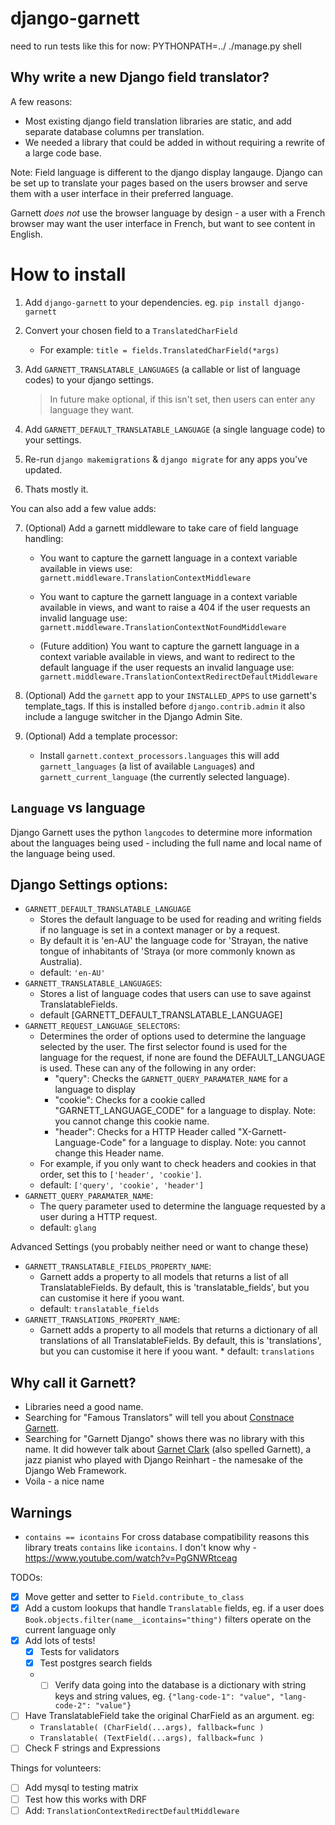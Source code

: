 # django-garnett

need to run tests like this for now: PYTHONPATH=../ ./manage.py shell

## Why write a new Django field translator?

A few reasons:
* Most existing django field translation libraries are static, and add separate database columns per translation.
* We needed a library that could be added in without requiring a rewrite of a large code base.

Note: Field language is different to the django display langauge. Django can be set up to translate your pages based on the users browser and serve them with a user interface in their preferred language.

Garnett *does not* use the browser language by design - a user with a French browser may want the user interface in French, but want to see content in English.

# How to install

1. Add `django-garnett` to your dependencies. eg. `pip install django-garnett`
2. Convert your chosen field to a `TranslatedCharField`

    * For example: `title = fields.TranslatedCharField(*args)`

3. Add `GARNETT_TRANSLATABLE_LANGUAGES` (a callable or list of language codes) to your django settings.
    > In future make optional, if this isn't set, then users can enter any language they want.
4. Add `GARNETT_DEFAULT_TRANSLATABLE_LANGUAGE` (a single language code) to your settings.
5. Re-run `django makemigrations` & `django migrate` for any apps you've updated.
6. Thats mostly it.

You can also add a few value adds:

7. (Optional) Add a garnett middleware to take care of field language handling:

    * You want to capture the garnett language in a context variable available in views use: `garnett.middleware.TranslationContextMiddleware`

    * You want to capture the garnett language in a context variable available in views, and want to raise a 404 if the user requests an invalid language use: `garnett.middleware.TranslationContextNotFoundMiddleware`

    * (Future addition) You want to capture the garnett language in a context variable available in views, and want to redirect to the default language if the user requests an invalid language use: `garnett.middleware.TranslationContextRedirectDefaultMiddleware`

8. (Optional) Add the `garnett` app to your `INSTALLED_APPS` to use garnett's template_tags. If this is installed before `django.contrib.admin` it also include a languge switcher in the Django Admin Site.

9. (Optional) Add a template processor:

    * Install `garnett.context_processors.languages` this will add `garnett_languages` (a list of available `Language`s) and `garnett_current_language` (the currently selected language).

## `Language` vs language

Django Garnett uses the python `langcodes` to determine more information about the languages being used - including the full name and local name of the language being used.


## Django Settings options:

* `GARNETT_DEFAULT_TRANSLATABLE_LANGUAGE`
    * Stores the default language to be used for reading and writing fields if no language is set in a context manager or by a request.
    * By default it is 'en-AU' the language code for 'Strayan, the native tongue of inhabitants of 'Straya (or more commonly known as Australia). 
    * default: `'en-AU'`
* `GARNETT_TRANSLATABLE_LANGUAGES`:
    * Stores a list of language codes that users can use to save against TranslatableFields.
    * default [GARNETT_DEFAULT_TRANSLATABLE_LANGUAGE]
* `GARNETT_REQUEST_LANGUAGE_SELECTORS`:
    * Determines the order of options used to determine the language selected by the user. The first selector found is used for the language for the request, if none are found the DEFAULT_LANGUAGE is used. These can any of the following in any order:
        * "query": Checks the `GARNETT_QUERY_PARAMATER_NAME` for a language to display
        * "cookie": Checks for a cookie called "GARNETT_LANGUAGE_CODE" for a language to display.
            Note: you cannot change this cookie name.
        * "header": Checks for a HTTP Header called "X-Garnett-Language-Code" for a language to display.
            Note: you cannot change this Header name.
    * For example, if you only want to check headers and cookies in that order, set this to `['header', 'cookie']`.
    * default: `['query', 'cookie', 'header']`
* `GARNETT_QUERY_PARAMATER_NAME`:
    * The query parameter used to determine the language requested by a user during a HTTP request.
    * default: `glang`

Advanced Settings (you probably neither need or want to change these)
* `GARNETT_TRANSLATABLE_FIELDS_PROPERTY_NAME`:
    * Garnett adds a property to all models that returns a list of all TranslatableFields. By default, this is 'translatable_fields', but you can customise it here if yoou want.
    * default: `translatable_fields`
* `GARNETT_TRANSLATIONS_PROPERTY_NAME`:
    * Garnett adds a property to all models that returns a dictionary of all translations of all TranslatableFields. By default, this is 'translations', but you can customise it here if yoou want.    * default: `translations`



## Why call it Garnett?

* Libraries need a good name.
* Searching for "Famous Translators" will tell you about [Constnace Garnett](https://en.wikipedia.org/wiki/Constance_Garnett).
* Searching for "Garnett Django" shows there was no library with this name. It did however talk about [Garnet Clark](https://en.wikipedia.org/wiki/Garnet_Clark) (also spelled Garnett), a jazz pianist who played with Django Reinhart - the namesake of the Django Web Framework.
* Voila - a nice name

## Warnings

* `contains == icontains` For cross database compatibility reasons this library treats `contains` like `icontains`. I don't know why - https://www.youtube.com/watch?v=PgGNWRtceag

TODOs:
* [x] Move getter and setter to `Field.contribute_to_class`
* [x] Add a custom lookups that handle `Translatable` fields, eg. if a user does `Book.objects.filter(name__icontains="thing")` filters operate on the current language only
* [x] Add lots of tests!
  - [x] Tests for validators
  - [x] Test postgres search fields
  - * [ ] Verify data going into the database is a dictionary with string keys and string values, eg. `{"lang-code-1": "value", "lang-code-2": "value"}`
* [ ] Have TranslatableField take the original CharField as an argument. eg:
    - `Translatable( (CharField(...args), fallback=func )`
    - `Translatable( (TextField(...args), fallback=func )`
* [ ] Check F strings and Expressions

Things for volunteers:
* [ ] Add mysql to testing matrix
* [ ] Test how this works with DRF
* [ ] Add: `TranslationContextRedirectDefaultMiddleware`
